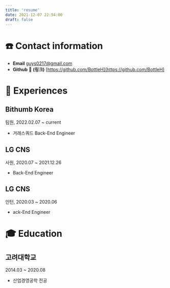 ```yaml
---
title: 'resume'
date: 2021-12-07 22:54:00
draft: false
---
```


# ☎️ Contact information

- **Email**    guys0217@gmail.com
- **Github**  🔗 **(링크)** [https://github.com/BottleH](https://github.com/BottleH)

# 🎈  Experiences

## Bithumb Korea

팀원, 2022.02.07 ~ current

- 거래스쿼드 Back-End Engineer

## LG CNS

사원, 2020.07 ~ 2021.12.26

- Back-End Engineer

## LG CNS

인턴, 2020.03 ~ 2020.06

- ack-End Engineer

# 🎓  Education

## 고려대학교

2014.03 ~ 2020.08

- 산업경영공학 전공